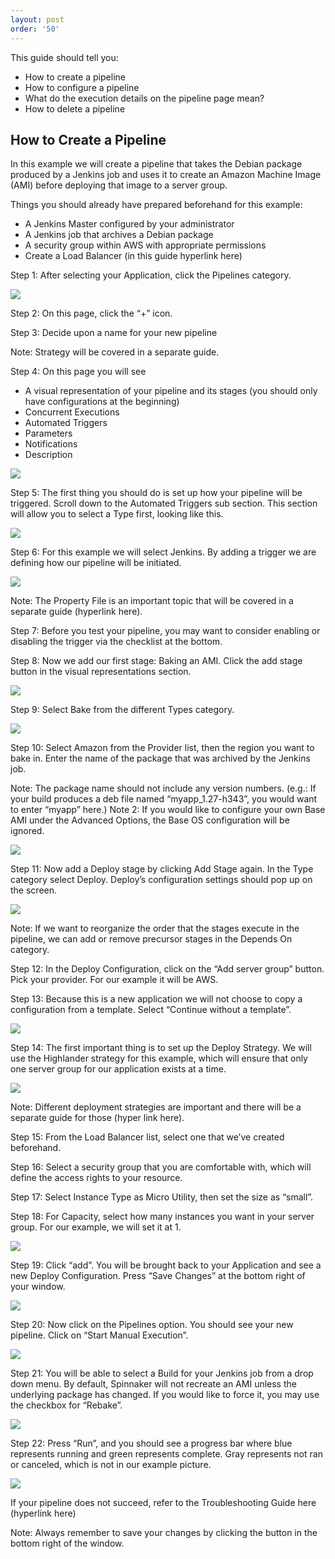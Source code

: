 ```yaml
---
layout: post
order: '50'
---
```


This guide should tell you:

- How to create a pipeline
- How to configure a pipeline
- What do the execution details on the pipeline page mean?
- How to delete a pipeline



## How to Create a Pipeline

In this example we will create a pipeline that takes the Debian package produced by a Jenkins job and uses it to create an Amazon Machine Image (AMI) before deploying that image to a server group. 


Things you should already have prepared beforehand for this example:

- A Jenkins Master configured by your administrator
- A Jenkins job that archives a Debian package
- A security group within AWS with appropriate permissions
- Create a Load Balancer (in this guide hyperlink here)

Step 1: After selecting your Application, click the Pipelines category.

![](https://d1ax1i5f2y3x71.cloudfront.net/items/2f2f1g05113B450u043G/Image%202017-03-24%20at%203.42.34%20PM.png)

Step 2: On this page, click the “+” icon. 


Step 3: Decide upon a name for your new pipeline

Note: Strategy will be covered in a separate guide.

Step 4: On this page you will see

- A visual representation of your pipeline and its stages (you should only have configurations at the beginning)
- Concurrent Executions
- Automated Triggers
- Parameters
- Notifications
- Description 

![](https://d1ax1i5f2y3x71.cloudfront.net/items/2Z1J1x46362C0320373X/Image%202017-03-24%20at%203.45.55%20PM.png)

Step 5: The first thing you should do is set up how your pipeline will be triggered. Scroll down to the Automated Triggers sub section. This section will allow you to select a Type first, looking like this.

![](https://d1ax1i5f2y3x71.cloudfront.net/items/0e0Z1s3N3A261j0q0m06/Image%202017-03-24%20at%203.49.39%20PM.png)

Step 6: For this example we will select Jenkins. By adding a trigger we are defining how our pipeline will be initiated.

![](https://d1ax1i5f2y3x71.cloudfront.net/items/3n0j3m3c0Z1g452J061z/Image%202017-03-24%20at%203.50.27%20PM.png)

Note: The Property File is an important topic that will be covered in a separate guide (hyperlink here). 

Step 7: Before you test your pipeline, you may want to consider enabling or disabling the trigger via the checklist at the bottom. 

Step 8: Now we add our first stage: Baking an AMI. Click the add stage button in the visual representations section.

![](https://d1ax1i5f2y3x71.cloudfront.net/items/1P0f2L0C2v2k463X3Q0U/Image%202017-03-24%20at%204.19.38%20PM.png)

Step 9: Select Bake from the different Types category. 

![](https://d1ax1i5f2y3x71.cloudfront.net/items/1T0v0Z41330s0O3A0o0a/Image%202017-03-24%20at%204.20.02%20PM.png)

Step 10: Select Amazon from the Provider list, then the region you want to bake in. Enter the name of the package that was archived by the Jenkins job.

Note: The package name should not include any version numbers. (e.g.: If your build produces a deb file named “myapp_1.27-h343”, you would want to enter “myapp” here.) 
Note 2: If you would like to configure your own Base AMI under the Advanced Options, the Base OS configuration will be ignored.

![](https://d1ax1i5f2y3x71.cloudfront.net/items/1C1k2R0U2N3j091U0F3N/Image%202017-03-24%20at%204.26.08%20PM.png)

Step 11: Now add a Deploy stage by clicking Add Stage again. In the Type category select Deploy. Deploy’s configuration settings should pop up on the screen.

![](https://d1ax1i5f2y3x71.cloudfront.net/items/1f360t2o1a1k1x3M3f2S/Image%202017-03-24%20at%204.27.55%20PM.png)

Note: If we want to reorganize the order that the stages execute in the pipeline, we can add or remove precursor stages in the Depends On category. 

Step 12: In the Deploy Configuration, click on the “Add server group” button. Pick your provider. For our example it will be AWS. 

Step 13: Because this is a new application we will not choose to copy a configuration from a template. Select “Continue without a template”. 

![](https://d1ax1i5f2y3x71.cloudfront.net/items/1Y0k2u0H2t303h2y1Z2F/Image%202017-03-24%20at%204.32.05%20PM.png)

Step 14: The first important thing is to set up the Deploy Strategy. We will use the Highlander strategy for this example, which will ensure that only one server group for our application exists at a time. 

![](https://d1ax1i5f2y3x71.cloudfront.net/items/2D143V0z0J370f3d2o3S/Image%202017-03-24%20at%204.35.23%20PM.png)

Note: Different deployment strategies are important and there will be a separate guide for those (hyper link here).

Step 15: From the Load Balancer list, select one that we’ve created beforehand. 

Step 16: Select a security group that you are comfortable with, which will define the access rights to your resource. 

Step 17: Select Instance Type as Micro Utility, then set the size as “small”. 

Step 18: For Capacity, select how many instances you want in your server group. For our example, we will set it at 1.

![](https://d1ax1i5f2y3x71.cloudfront.net/items/1i1Y1V2B3k0b3x3A433R/Image%202017-03-24%20at%204.39.12%20PM.png)

Step 19: Click “add”. You will be brought back to your Application and see a new Deploy Configuration. Press “Save Changes” at the bottom right of your window.

![](https://d1ax1i5f2y3x71.cloudfront.net/items/2d2J000z3T1z0n0j1d1i/Image%202017-03-24%20at%204.42.09%20PM.png)

Step 20: Now click on the Pipelines option. You should see your new pipeline. Click on “Start Manual Execution”. 

![](https://d1ax1i5f2y3x71.cloudfront.net/items/3Z1m1y0f2H050g363g1D/Image%202017-03-24%20at%204.43.15%20PM.png)

Step 21: You will be able to select a Build for your Jenkins job from a drop down menu. By default, Spinnaker will not recreate an AMI unless the underlying package has changed. If you would like to force it, you may use the checkbox for “Rebake”. 

![](https://d1ax1i5f2y3x71.cloudfront.net/items/14110k160X3O2X1z0Z24/Image%202017-03-24%20at%204.44.32%20PM.png)

Step 22: Press “Run”, and you should see a progress bar where blue represents running and green represents complete. Gray represents not ran or canceled, which is not in our example picture.

![](https://d1ax1i5f2y3x71.cloudfront.net/items/431f381I1z0y2K3w2s3M/Image%202017-03-24%20at%204.45.33%20PM.png)

If your pipeline does not succeed, refer to the Troubleshooting Guide here (hyperlink here) 

Note: Always remember to save your changes by clicking the button in the bottom right of the window. 
